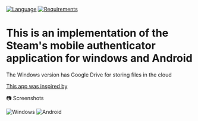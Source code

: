 [![Language](https://img.shields.io/badge/language-C%23-blue.svg?style=flat-square)](https://github.com/bduj1/SteamDesktopAuthenticatorCore/search?l=c%23)
[![Requirements](https://img.shields.io/badge/Requirements-.NET%207.0-blue.svg)](https://github.com/dotnet/core/blob/main/release-notes/7.0/supported-os.md)

# This is an implementation of the Steam's mobile authenticator application for windows and Android

The Windows version has Google Drive for storing files in the cloud

<a href="https://github.com/Jessecar96/SteamDesktopAuthenticator">This app was inspired by</a>

📷 Screenshots

![Windows](https://user-images.githubusercontent.com/42055372/230119772-98b52186-7527-4408-a6bf-255894f7213a.jpg)
![Android](https://user-images.githubusercontent.com/42055372/230119703-45b1c703-bb48-4923-b737-c4aa0f6805f7.jpg)

